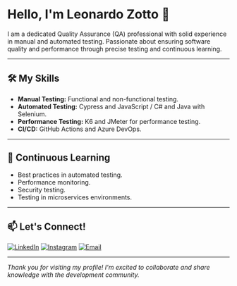 # Hello, I'm Leonardo Zotto 👋

I am a dedicated Quality Assurance (QA) professional with solid experience in manual and automated testing. Passionate about ensuring software quality and performance through precise testing and continuous learning.

---

## 🛠️ My Skills

- **Manual Testing:** Functional and non-functional testing.  
- **Automated Testing:** Cypress and JavaScript / C# and Java with Selenium.  
- **Performance Testing:** K6 and JMeter for performance testing.  
- **CI/CD:** GitHub Actions and Azure DevOps.  

---

## 🌱 Continuous Learning

- Best practices in automated testing.  
- Performance monitoring.  
- Security testing.  
- Testing in microservices environments.  

---

## 📫 Let's Connect!

[![LinkedIn](https://img.shields.io/badge/LinkedIn-0077B5?style=for-the-badge&logo=linkedin&logoColor=white)](https://www.linkedin.com/in/leonardozotto) [![Instagram](https://img.shields.io/badge/Instagram-E4405F?style=for-the-badge&logo=instagram&logoColor=white)](https://instagram.com/zotto.l) [![Email](https://img.shields.io/badge/Email-D14836?style=for-the-badge&logo=gmail&logoColor=white)](mailto:leozotto@hotmail.com)

---

*Thank you for visiting my profile! I'm excited to collaborate and share knowledge with the development community.*
</content>
